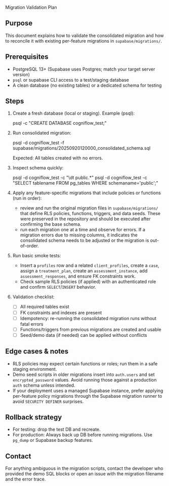 Migration Validation Plan

Purpose
-------
This document explains how to validate the consolidated migration and how to reconcile it with existing per-feature migrations in `supabase/migrations/`.

Prerequisites
-------------
- PostgreSQL 13+ (Supabase uses Postgres; match your target server version)
- `psql` or supabase CLI access to a test/staging database
- A clean database (no existing tables) or a dedicated schema for testing

Steps
-----
1. Create a fresh database (local or staging). Example (psql):

   psql -c "CREATE DATABASE cogniflow_test;"

2. Run consolidated migration:

   psql -d cogniflow_test -f supabase/migrations/20250920120000_consolidated_schema.sql

   Expected: All tables created with no errors.

3. Inspect schema quickly:

   psql -d cogniflow_test -c "\dt public.*"
   psql -d cogniflow_test -c "SELECT tablename FROM pg_tables WHERE schemaname='public';"

4. Apply any feature-specific migrations that include policies or functions (run in order):
   - review and run the original migration files in `supabase/migrations/` that define RLS policies, functions, triggers, and data seeds. These were preserved in the repository and should be executed after confirming the base schema.
   - run each migration one at a time and observe for errors. If a migration errors due to missing columns, it indicates the consolidated schema needs to be adjusted or the migration is out-of-order.

5. Run basic smoke tests:
   - Insert a `profiles` row and a related `client_profiles`, create a `case`, assign a `treatment_plan`, create an `assessment_instance`, add `assessment_responses`, and ensure FK constraints work.
   - Check sample RLS policies (if applied) with an authenticated role and confirm `SELECT`/`INSERT` behavior.

6. Validation checklist:
   - [ ] All required tables exist
   - [ ] FK constraints and indexes are present
   - [ ] Idempotency: re-running the consolidated migration runs without fatal errors
   - [ ] Functions/triggers from previous migrations are created and usable
   - [ ] Seed/demo data (if needed) can be applied without conflicts

Edge cases & notes
------------------
- RLS policies may expect certain functions or roles; run them in a safe staging environment.
- Demo seed scripts in older migrations insert into `auth.users` and set `encrypted_password` values. Avoid running those against a production `auth` schema unless intended.
- If your deployment uses a managed Supabase instance, prefer applying per-feature policy migrations through the Supabase migration runner to avoid `SECURITY DEFINER` surprises.

Rollback strategy
-----------------
- For testing: drop the test DB and recreate.
- For production: Always back up DB before running migrations. Use `pg_dump` or Supabase backup features.

Contact
-------
For anything ambiguous in the migration scripts, contact the developer who provided the demo SQL blocks or open an issue with the migration filename and the error trace.
